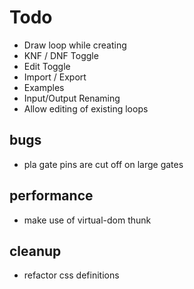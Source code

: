 # Todo

* Draw loop while creating
* KNF / DNF Toggle
* Edit Toggle
* Import / Export
* Examples
* Input/Output Renaming
* Allow editing of existing loops

## bugs

* pla gate pins are cut off on large gates

## performance

* make use of virtual-dom thunk

## cleanup

* refactor css definitions
